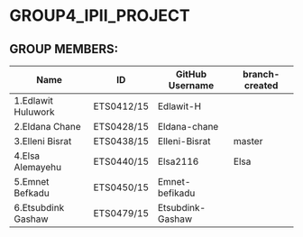 # GROUP4_IPII_PROJECT

## GROUP MEMBERS:

| Name                  | ID             | GitHub Username  | branch-created|
|-----------------------|----------------|----------------- |---------------|
| 1.Edlawit Huluwork    |  ETS0412/15    | Edlawit-H        |
| 2.Eldana Chane        |  ETS0428/15    | Eldana-chane     |
| 3.Elleni Bisrat       |  ETS0438/15    | Elleni-Bisrat    |    master     |
| 4.Elsa Alemayehu      |  ETS0440/15    | Elsa2116         |    Elsa       |
| 5.Emnet Befkadu       |  ETS0450/15    | Emnet-befikadu   |
| 6.Etsubdink Gashaw    |  ETS0479/15    | Etsubdink-Gashaw |
